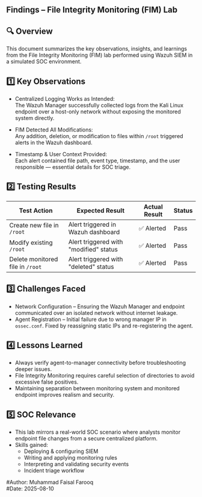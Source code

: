 ## Findings – File Integrity Monitoring (FIM) Lab

## 🔍 Overview
This document summarizes the key observations, insights, and learnings from the File Integrity Monitoring (FIM) lab performed using Wazuh SIEM in a simulated SOC environment.


## 1️⃣ Key Observations
- Centralized Logging Works as Intended:  
  The Wazuh Manager successfully collected logs from the Kali Linux endpoint over a host-only network without exposing the monitored system directly.
  
- FIM Detected All Modifications:  
  Any addition, deletion, or modification to files within `/root` triggered alerts in the Wazuh dashboard.

- Timestamp & User Context Provided:  
  Each alert contained file path, event type, timestamp, and the user responsible — essential details for SOC triage.


## 2️⃣ Testing Results
| Test Action                        | Expected Result                           | Actual Result | Status |
|------------------------------------|-------------------------------------------|---------------|--------|
| Create new file in `/root`         | Alert triggered in Wazuh dashboard        | ✅ Alerted   | Pass   |
| Modify existing `/root`            | Alert triggered with "modified" status    | ✅ Alerted   | Pass   |
| Delete monitored file in `/root`   | Alert triggered with "deleted" status     | ✅ Alerted   | Pass   |


## 3️⃣ Challenges Faced
- Network Configuration – Ensuring the Wazuh Manager and endpoint communicated over an isolated network without internet leakage.  
- Agent Registration – Initial failure due to wrong manager IP in `ossec.conf`. Fixed by reassigning static IPs and re-registering the agent.  


## 4️⃣ Lessons Learned
- Always verify agent-to-manager connectivity before troubleshooting deeper issues.  
- File Integrity Monitoring requires careful selection of directories to avoid excessive false positives.  
- Maintaining separation between monitoring system and monitored endpoint improves realism and security.  


## 5️⃣ SOC Relevance
- This lab mirrors a real-world SOC scenario where analysts monitor endpoint file changes from a secure centralized platform.  
- Skills gained:  
  - Deploying & configuring SIEM  
  - Writing and applying monitoring rules  
  - Interpreting and validating security events  
  - Incident triage workflow  


#Author: Muhammad Faisal Farooq  
#Date: 2025-08-10
